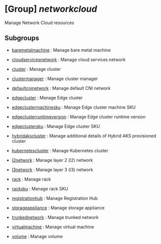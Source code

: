 # [Group] _networkcloud_

Manage Network Cloud resources

## Subgroups

- [baremetalmachine](/Commands/networkcloud/baremetalmachine/readme.md)
: Manage bare metal machine

- [cloudservicesnetwork](/Commands/networkcloud/cloudservicesnetwork/readme.md)
: Manage cloud services network

- [cluster](/Commands/networkcloud/cluster/readme.md)
: Manage cluster

- [clustermanager](/Commands/networkcloud/clustermanager/readme.md)
: Manage cluster manager

- [defaultcninetwork](/Commands/networkcloud/defaultcninetwork/readme.md)
: Manage default CNI network

- [edgecluster](/Commands/networkcloud/edgecluster/readme.md)
: Manage Edge cluster

- [edgeclustermachinesku](/Commands/networkcloud/edgeclustermachinesku/readme.md)
: Manage Edge cluster machine SKU

- [edgeclusterruntimeversion](/Commands/networkcloud/edgeclusterruntimeversion/readme.md)
: Manage Edge cluster runtime version

- [edgeclustersku](/Commands/networkcloud/edgeclustersku/readme.md)
: Manage Edge cluster SKU

- [hybridakscluster](/Commands/networkcloud/hybridakscluster/readme.md)
: Manage additional details of Hybrid AKS provisioned cluster

- [kubernetescluster](/Commands/networkcloud/kubernetescluster/readme.md)
: Manage Kubernetes cluster

- [l2network](/Commands/networkcloud/l2network/readme.md)
: Manage layer 2 (l2) network

- [l3network](/Commands/networkcloud/l3network/readme.md)
: Manage layer 3 (l3) network

- [rack](/Commands/networkcloud/rack/readme.md)
: Manage rack

- [racksku](/Commands/networkcloud/racksku/readme.md)
: Manage rack SKU

- [registrationhub](/Commands/networkcloud/registrationhub/readme.md)
: Manage Registration Hub

- [storageappliance](/Commands/networkcloud/storageappliance/readme.md)
: Manage storage appliance

- [trunkednetwork](/Commands/networkcloud/trunkednetwork/readme.md)
: Manage trunked network

- [virtualmachine](/Commands/networkcloud/virtualmachine/readme.md)
: Manage virtual machine

- [volume](/Commands/networkcloud/volume/readme.md)
: Manage volume
